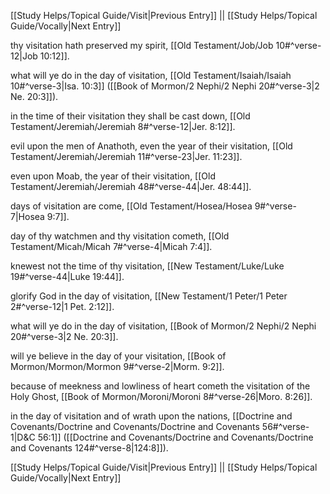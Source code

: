 [[Study Helps/Topical Guide/Visit|Previous Entry]]  ||  [[Study Helps/Topical Guide/Vocally|Next Entry]]

 thy visitation hath preserved my spirit, [[Old Testament/Job/Job 10#^verse-12|Job 10:12]].

 what will ye do in the day of visitation, [[Old Testament/Isaiah/Isaiah 10#^verse-3|Isa. 10:3]] ([[Book of Mormon/2 Nephi/2 Nephi 20#^verse-3|2 Ne. 20:3]]).

 in the time of their visitation they shall be cast down, [[Old Testament/Jeremiah/Jeremiah 8#^verse-12|Jer. 8:12]].

 evil upon the men of Anathoth, even the year of their visitation, [[Old Testament/Jeremiah/Jeremiah 11#^verse-23|Jer. 11:23]].

 even upon Moab, the year of their visitation, [[Old Testament/Jeremiah/Jeremiah 48#^verse-44|Jer. 48:44]].

 days of visitation are come, [[Old Testament/Hosea/Hosea 9#^verse-7|Hosea 9:7]].

 day of thy watchmen and thy visitation cometh, [[Old Testament/Micah/Micah 7#^verse-4|Micah 7:4]].

 knewest not the time of thy visitation, [[New Testament/Luke/Luke 19#^verse-44|Luke 19:44]].

 glorify God in the day of visitation, [[New Testament/1 Peter/1 Peter 2#^verse-12|1 Pet. 2:12]].

 what will ye do in the day of visitation, [[Book of Mormon/2 Nephi/2 Nephi 20#^verse-3|2 Ne. 20:3]].

 will ye believe in the day of your visitation, [[Book of Mormon/Mormon/Mormon 9#^verse-2|Morm. 9:2]].

 because of meekness and lowliness of heart cometh the visitation of the Holy Ghost, [[Book of Mormon/Moroni/Moroni 8#^verse-26|Moro. 8:26]].

 in the day of visitation and of wrath upon the nations, [[Doctrine and Covenants/Doctrine and Covenants/Doctrine and Covenants 56#^verse-1|D&C 56:1]] ([[Doctrine and Covenants/Doctrine and Covenants/Doctrine and Covenants 124#^verse-8|124:8]]).

[[Study Helps/Topical Guide/Visit|Previous Entry]]  ||  [[Study Helps/Topical Guide/Vocally|Next Entry]]